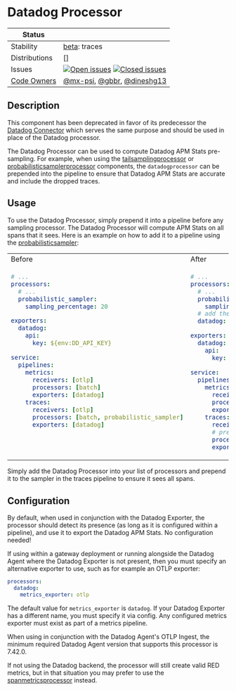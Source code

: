 # Datadog Processor
<!-- status autogenerated section -->
| Status        |           |
| ------------- |-----------|
| Stability     | [beta]: traces   |
| Distributions | []  |
| Issues        | [![Open issues](https://img.shields.io/github/issues-search/open-telemetry/opentelemetry-collector-contrib?query=is%3Aissue%20is%3Aopen%20label%3Aprocessor%2Fdatadog%20&label=open&color=orange&logo=opentelemetry)](https://github.com/open-telemetry/opentelemetry-collector-contrib/issues?q=is%3Aopen+is%3Aissue+label%3Aprocessor%2Fdatadog) [![Closed issues](https://img.shields.io/github/issues-search/open-telemetry/opentelemetry-collector-contrib?query=is%3Aissue%20is%3Aclosed%20label%3Aprocessor%2Fdatadog%20&label=closed&color=blue&logo=opentelemetry)](https://github.com/open-telemetry/opentelemetry-collector-contrib/issues?q=is%3Aclosed+is%3Aissue+label%3Aprocessor%2Fdatadog) |
| [Code Owners](https://github.com/open-telemetry/opentelemetry-collector-contrib/blob/main/CONTRIBUTING.md#becoming-a-code-owner)    | [@mx-psi](https://www.github.com/mx-psi), [@gbbr](https://www.github.com/gbbr), [@dineshg13](https://www.github.com/dineshg13) |

[beta]: https://github.com/open-telemetry/opentelemetry-collector#beta
<!-- end autogenerated section -->

## Description


This component has been deprecated in favor of its predecessor the [Datadog Connector](../../connector/datadogconnector/README.md) which serves the same purpose and should be used in place of the Datadog processor.

The Datadog Processor can be used to compute Datadog APM Stats pre-sampling. For example, when using the [tailsamplingprocessor](https://github.com/open-telemetry/opentelemetry-collector-contrib/tree/main/processor/tailsamplingprocessor#tail-sampling-processor) or [probabilisticsamplerprocessor](https://github.com/open-telemetry/opentelemetry-collector-contrib/tree/main/processor/probabilisticsamplerprocessor) components, the `datadogprocessor` can be prepended into the pipeline to ensure that Datadog APM Stats are accurate and include the dropped traces.

## Usage

To use the Datadog Processor, simply prepend it into a pipeline before any sampling processor. The Datadog Processor will compute APM Stats on all spans that it sees. Here is an example on how to add it to a pipeline using the [probabilisticsampler](https://github.com/open-telemetry/opentelemetry-collector-contrib/tree/main/processor/probabilisticsamplerprocessor):

<table>
<tr>
<td> Before </td> <td> After </td>
</tr>
<tr>
<td valign="top">

```yaml
# ...
processors:
  # ...
  probabilistic_sampler:
    sampling_percentage: 20

exporters:
  datadog:
    api:
      key: ${env:DD_API_KEY}

service:
  pipelines:
    metrics:
      receivers: [otlp]
      processors: [batch]
      exporters: [datadog]
    traces:
      receivers: [otlp]
      processors: [batch, probabilistic_sampler]
      exporters: [datadog]
```

</td><td valign="top">

```yaml
# ...
processors:
  # ...
  probabilistic_sampler:
    sampling_percentage: 20
  # add the "datadog" processor definition
  datadog:

exporters:
  datadog:
    api:
      key: ${env:DD_API_KEY}

service:
  pipelines:
    metrics:
      receivers: [otlp]
      processors: [batch]
      exporters: [datadog]
    traces:
      receivers: [otlp]
      # prepend it to the sampler in your pipeline:
      processors: [batch, datadog, probabilistic_sampler]
      exporters: [datadog]
```

</tr></table>

Simply add the Datadog Processor into your list of processors and prepend it to the sampler in the traces pipeline to ensure it sees all spans.

## Configuration

By default, when used in conjunction with the Datadog Exporter, the processor should detect its presence (as long as it is configured within a pipeline), and use it to export the Datadog APM Stats. No configuration needed!

If using within a gateway deployment or running alongside the Datadog Agent where the Datadog Exporter is not present, then you must specify an alternative exporter to use, such as for example an OTLP exporter:

```yaml
processors:
  datadog:
    metrics_exporter: otlp
```

The default value for `metrics_exporter` is `datadog`. If your Datadog Exporter has a different name, you must specify it via config. Any configured metrics exporter must exist as part of a metrics pipeline.

When using in conjunction with the Datadog Agent's OTLP Ingest, the minimum required Datadog Agent version that supports this processor is 7.42.0.

If not using the Datadog backend, the processor will still create valid RED metrics, but in that situation you may prefer to use the [spanmetricsprocessor](https://github.com/open-telemetry/opentelemetry-collector-contrib/tree/main/processor/spanmetricsprocessor) instead.
